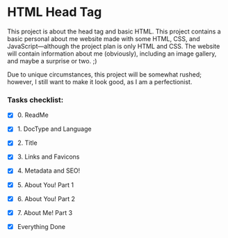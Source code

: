 # HTML Head Tag

This project is about the head tag and basic HTML. This project contains a basic
personal about me website made with some HTML, CSS, and JavaScript—although the
project plan is only HTML and CSS. The website will contain information about me
(obviously), including an image gallery, and maybe a surprise or two. ;)

Due to unique circumstances, this project will be somewhat rushed; however, I still
want to make it look good, as I am a perfectionist.

### Tasks checklist:
[//]: # ("‎" comes before every number because otherwise the numbers will be formatted like "i, ii, iii, iv, etc." instead of "1, 2, 3, 4, etc.")
- [X] ‎0. ReadMe
- [X] ‎1. DocType and Language
- [X] ‎2. Title
- [X] ‎3. Links and Favicons
- [X] ‎4. Metadata and SEO!
- [X] ‎5. About You! Part 1
- [X] ‎6. About You! Part 2
- [X] ‎7. About Me! Part 3


- [X] ‎Everything Done